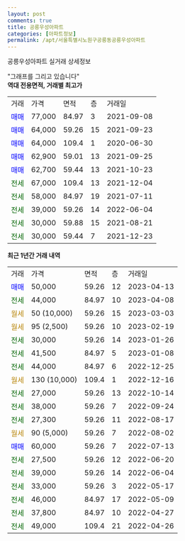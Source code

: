```yaml
---
layout: post
comments: true
title: 공릉우성아파트
categories: [아파트정보]
permalink: /apt/서울특별시노원구공릉동공릉우성아파트
---
```


공릉우성아파트 실거래 상세정보

<script type="text/javascript">
  google.charts.load('current', {'packages':['line', 'corechart']});
  google.charts.setOnLoadCallback(drawChart);

  function drawChart() {
    var data = new google.visualization.DataTable();
    data.addColumn('date', '거래일');
    data.addColumn('number', "매매");
    data.addColumn('number', "전세");
    data.addColumn('number', "전매");

    data.addRows([[new Date(Date.parse("2023-04-13")), 50000, null, null], [new Date(Date.parse("2023-04-08")), null, 44000, null], [new Date(Date.parse("2023-03-03")), null, null, null], [new Date(Date.parse("2023-02-19")), null, null, null], [new Date(Date.parse("2023-01-26")), null, 30000, null], [new Date(Date.parse("2023-01-08")), null, 41500, null], [new Date(Date.parse("2022-12-25")), null, 44000, null], [new Date(Date.parse("2022-12-16")), null, null, null], [new Date(Date.parse("2022-10-14")), null, 27000, null], [new Date(Date.parse("2022-09-24")), null, 38000, null], [new Date(Date.parse("2022-08-17")), null, 27300, null], [new Date(Date.parse("2022-08-02")), null, null, null], [new Date(Date.parse("2022-07-13")), 60000, null, null], [new Date(Date.parse("2022-06-20")), null, 27500, null], [new Date(Date.parse("2022-06-04")), null, 39000, null], [new Date(Date.parse("2022-05-17")), null, 33000, null], [new Date(Date.parse("2022-05-09")), null, 46000, null], [new Date(Date.parse("2022-04-27")), null, 37800, null], [new Date(Date.parse("2022-04-26")), null, 49000, null]]);

    var options = {
      hAxis: {
        format: 'yyyy/MM/dd'
      },    
      lineWidth: 0,
      pointsVisible: true,    
      title: '최근 1년간 유형별 실거래가 분포',
      legend: { position: 'bottom' }
    };

    var formatter = new google.visualization.NumberFormat({pattern:'###,###'} );
    formatter.format(data, 1);
    formatter.format(data, 2);
    
    setTimeout(function() {
        var chart = new google.visualization.LineChart(document.getElementById('columnchart_material'));
        chart.draw(data, (options));
        document.getElementById('loading').style.display = 'none';
    }, 200);
  }
</script>


<div id="loading" style="z-index:20; display: block; margin-left: 0px">"그래프를 그리고 있습니다"</div>
<div id="columnchart_material" style="width: 95%; margin-left: 0px; display: block"></div>
<!-- contents start -->
<b>역대 전용면적, 거래별 최고가</b>
<table class="sortable">
    <tr>
      <td>거래</td>
      <td>가격</td>
      <td>면적</td>
      <td>층</td>
      <td>거래일</td>
    </tr>
        <tr>
          <td><a style="color: blue">매매</a></td>
          <td>77,000</td>
          <td>84.97</td>
          <td>3</td>
          <td>2021-09-08</td>
        </tr>            <tr>
          <td><a style="color: blue">매매</a></td>
          <td>64,000</td>
          <td>59.26</td>
          <td>15</td>
          <td>2021-09-23</td>
        </tr>            <tr>
          <td><a style="color: blue">매매</a></td>
          <td>64,000</td>
          <td>109.4</td>
          <td>1</td>
          <td>2020-06-30</td>
        </tr>            <tr>
          <td><a style="color: blue">매매</a></td>
          <td>62,900</td>
          <td>59.01</td>
          <td>13</td>
          <td>2021-09-25</td>
        </tr>            <tr>
          <td><a style="color: blue">매매</a></td>
          <td>62,700</td>
          <td>59.44</td>
          <td>13</td>
          <td>2021-10-23</td>
        </tr>        
        <tr>
              <td><a style="color: darkgreen">전세</a></td>
              <td>67,000</td>
              <td>109.4</td>
              <td>13</td>
              <td>2021-12-04</td>
            </tr>            <tr>
              <td><a style="color: darkgreen">전세</a></td>
              <td>58,000</td>
              <td>84.97</td>
              <td>19</td>
              <td>2021-07-11</td>
            </tr>            <tr>
              <td><a style="color: darkgreen">전세</a></td>
              <td>39,000</td>
              <td>59.26</td>
              <td>14</td>
              <td>2022-06-04</td>
            </tr>            <tr>
              <td><a style="color: darkgreen">전세</a></td>
              <td>30,000</td>
              <td>59.88</td>
              <td>15</td>
              <td>2021-08-21</td>
            </tr>            <tr>
              <td><a style="color: darkgreen">전세</a></td>
              <td>30,000</td>
              <td>59.44</td>
              <td>7</td>
              <td>2021-12-23</td>
            </tr>        
    
</table>

<b>최근 1년간 거래 내역</b>

<table class="sortable">
    <tr>
      <td>거래</td>
      <td>가격</td>
      <td>면적</td>
      <td>층</td>
      <td>거래일</td>
    </tr>
    <tr>
      <td><a style="color: blue">매매</a></td>
      <td>50,000</td>
      <td>59.26</td>
      <td>12</td>
      <td>2023-04-13</td>
    </tr>          <tr>
      <td><a style="color: darkgreen">전세</a></td>
      <td>44,000</td>
      <td>84.97</td>
      <td>10</td>
      <td>2023-04-08</td>
    </tr>          <tr>
      <td><a style="color: darkgoldenrod">월세</a></td>
      <td>50 (10,000)</td>
      <td>59.26</td>
      <td>15</td>
      <td>2023-03-03</td>
    </tr>          <tr>
      <td><a style="color: darkgoldenrod">월세</a></td>
      <td>95 (2,500)</td>
      <td>59.26</td>
      <td>10</td>
      <td>2023-02-19</td>
    </tr>          <tr>
      <td><a style="color: darkgreen">전세</a></td>
      <td>30,000</td>
      <td>59.26</td>
      <td>14</td>
      <td>2023-01-26</td>
    </tr>          <tr>
      <td><a style="color: darkgreen">전세</a></td>
      <td>41,500</td>
      <td>84.97</td>
      <td>5</td>
      <td>2023-01-08</td>
    </tr>          <tr>
      <td><a style="color: darkgreen">전세</a></td>
      <td>44,000</td>
      <td>84.97</td>
      <td>6</td>
      <td>2022-12-25</td>
    </tr>          <tr>
      <td><a style="color: darkgoldenrod">월세</a></td>
      <td>130 (10,000)</td>
      <td>109.4</td>
      <td>1</td>
      <td>2022-12-16</td>
    </tr>          <tr>
      <td><a style="color: darkgreen">전세</a></td>
      <td>27,000</td>
      <td>59.26</td>
      <td>13</td>
      <td>2022-10-14</td>
    </tr>          <tr>
      <td><a style="color: darkgreen">전세</a></td>
      <td>38,000</td>
      <td>59.26</td>
      <td>7</td>
      <td>2022-09-24</td>
    </tr>          <tr>
      <td><a style="color: darkgreen">전세</a></td>
      <td>27,300</td>
      <td>59.26</td>
      <td>11</td>
      <td>2022-08-17</td>
    </tr>          <tr>
      <td><a style="color: darkgoldenrod">월세</a></td>
      <td>90 (5,000)</td>
      <td>59.26</td>
      <td>7</td>
      <td>2022-08-02</td>
    </tr>          <tr>
      <td><a style="color: blue">매매</a></td>
      <td>60,000</td>
      <td>59.26</td>
      <td>7</td>
      <td>2022-07-13</td>
    </tr>          <tr>
      <td><a style="color: darkgreen">전세</a></td>
      <td>27,500</td>
      <td>59.26</td>
      <td>12</td>
      <td>2022-06-20</td>
    </tr>          <tr>
      <td><a style="color: darkgreen">전세</a></td>
      <td>39,000</td>
      <td>59.26</td>
      <td>14</td>
      <td>2022-06-04</td>
    </tr>          <tr>
      <td><a style="color: darkgreen">전세</a></td>
      <td>33,000</td>
      <td>59.26</td>
      <td>3</td>
      <td>2022-05-17</td>
    </tr>          <tr>
      <td><a style="color: darkgreen">전세</a></td>
      <td>46,000</td>
      <td>84.97</td>
      <td>17</td>
      <td>2022-05-09</td>
    </tr>          <tr>
      <td><a style="color: darkgreen">전세</a></td>
      <td>37,800</td>
      <td>84.97</td>
      <td>10</td>
      <td>2022-04-27</td>
    </tr>          <tr>
      <td><a style="color: darkgreen">전세</a></td>
      <td>49,000</td>
      <td>109.4</td>
      <td>21</td>
      <td>2022-04-26</td>
    </tr>      </table>
<!-- contents end -->    

